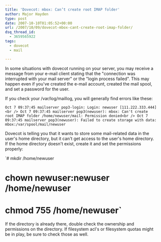 ```yaml
---
title: 'Dovecot: mbox: Can’t create root IMAP folder'
author: Major Hayden
type: post
date: 2007-10-10T01:05:52+00:00
url: /2007/10/09/dovecot-mbox-cant-create-root-imap-folder/
dsq_thread_id:
  - 3659565922
tags:
  - dovecot
  - mail

---
```

In some situations with dovecot running on your server, you may receive a message from your e-mail client stating that the "connection was interrupted with your mail server" or the "login process failed". This may happen even if you've created the e-mail account, created the mail spool, and set a password for the user.

If you check your /var/log/maillog, you will generally find errors like these:

`Oct 7 09:37:45 mailserver pop3-login: Login: newuser [111.222.333.444]<br />
Oct 7 09:37:45 mailserver pop3(newuser): mbox: Can't create root IMAP folder /home/newuser/mail: Permission denied<br />
Oct 7 09:37:45 mailserver pop3(newuser): Failed to create storage with data: mbox:/var/spool/mail/newuser`

Dovecot is telling you that it wants to store some mail-related data in the user's home directory, but it can't get access to the user's home directory. If the home directory doesn't exist, create it and set the permissions properly:

`# mkdir /home/newuser<br />
# chown newuser:newuser /home/newuser<br />
# chmod 755 /home/newuser`

If the directory is already there, double check the ownership and permissions on the directory. If filesystem acl's or filesystem quotas might be in play, be sure to check those as well.

